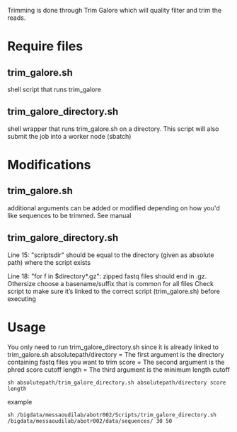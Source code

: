 Trimming is done through Trim Galore which will quality filter and trim the reads.

# Require files
## trim_galore.sh
shell script that runs trim_galore

## trim_galore_directory.sh 
shell wrapper that runs trim_galore.sh on a directory. This script will also submit the job into a worker node (sbatch)

# Modifications
## trim_galore.sh
additional arguments can be added or modified depending on how you'd like sequences to be trimmed. 
See manual

## trim_galore_directory.sh
Line 15: "scriptsdir" should be equal to the directory (given as absolute path) where the script exists

Line 18: "for f in $directory*.gz": zipped fastq files should end in .gz. Othersize choose a basename/suffix that is common for all files
Check script to make sure it’s linked to the correct script (trim_galore.sh) before executing

# Usage
You only need to run trim_galore_directory.sh since it is already linked to trim_galore.sh
absolutepath/directory = The first argument is the directory containing fastq files you want to trim 
score = The second argument is the phred score cutoff
length = The third argument is the minimum length cutoff

```
sh absolutepath/trim_galore_directory.sh absolutepath/directory score length
```
example 

```
sh /bigdata/messaoudilab/abotr002/Scripts/trim_galore_directory.sh /bigdata/messaoudilab/abotr002/data/sequences/ 30 50
```
